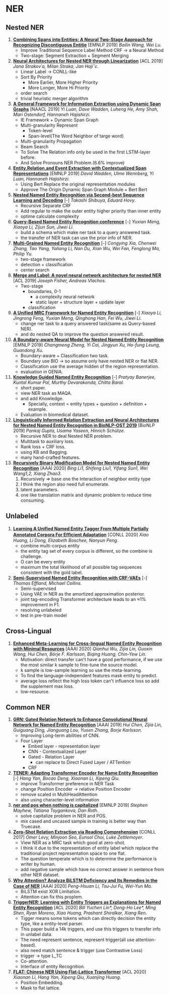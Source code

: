# NER

## Nested NER

1. [**Combining Spans into Entities: A Neural Two-Stage Approach for Recognizing Discontiguous Entitie**](https://github.com/iofu728/PaperRead/blob/master/paper/NLP/NER/CombingSpansintoEntities.pdf) [EMNLP 2019] _Bailin Wang, Wei Lu_.
   - Improve Traditional Sequence Label Method CRF -> a Neural Method
   - Two-stage: Segment Extraction + Segment Merging
2. [**Neural Architectures for Nested NER through Linearization**](https://github.com/iofu728/PaperRead/blob/master/paper/NLP/NER/LinearizationNestNER.pdf) [ACL 2019] _Jana Strakov´a, Milan Straka, Jan Hajiˇc_.
   - Linear Label -> CONLL-like
   - Sort By Priority
     - More Earlier, More Higher Priority
     - More Longer, More Hi Priority
   - order search
   - trivial heuristic merger algorithm
3. [**A General Framework for Information Extraction using Dynamic Span Graphs**](https://github.com/iofu728/PaperRead/blob/master/paper/NLP/NER/DyGIE.pdf) [NAACL 2019] _Yi Luan, Dave Wadden, Luheng He, Amy Shah, Mari Ostendorf, Hannaneh Hajishirzi_.
   - IE Framework + Dynamic Span Graph
   - Multi-granularity Represent
     - Token-level
     - Span-level(The Word Neighbor of targe word)
   - Multi-granularity Propagation
   - Beam Search
   - To Solve The Relation info only be used in the first LSTM-layer before.
   - And Solve Pronouns NER Problem.(6.6% improve)
4. [**Entity,Relation,and Event Extraction with Contextualized Span Representations**](https://github.com/iofu728/PaperRead/blob/master/paper/NLP/NER/DyGIE++.pdf) [EMNLP 2019] _David Wadden, Ulme Wennberg, Yi Luan, Hannaneh Hajishirzi_.
   - Using Bert Replace the original representation modules
   - Approve The Origin Dynamic Span Graph Module + Bert Bert
5. [**Nested Named Entity Recognition via Second-best Sequence Learning and Decoding**](https://github.com/iofu728/PaperRead/blob/master/paper/NLP/NER/SecondBestCRF.pdf) [-] _Takashi Shibuya, Eduard Hovy_.
   - Recursive Separate CRF
   - Add regular to make the outer entity higher priority than inner entity
   - optime calculate complexity
6. [**Query-Based Named Entity Recognition conference**](https://github.com/iofu728/PaperRead/blob/master/paper/NLP/NER/QueryBaseNER.pdf) [-] _Yuxian Meng, Xiaoya Li, Zijun Sun, Jiwei Li_.
   - build a schema which make ner task to a query answered task.
   - the transfer of NER task can use the prior info of NER.
7. [**Multi-Grained Named Entity Recognition**](https://github.com/iofu728/PaperRead/blob/master/paper/NLP/NER/MultiGrainedNER.pdf) [-] _Congying Xia, Chenwei Zhang, Tao Yang, Yaliang Li, Nan Du, Xian Wu, Wei Fan, Fenglong Ma, Philip Yu_.
   - two-stage framework
   - detection + classification
   - center search
8. [**Merge and Label: A novel neural network architecture for nested NER**](https://github.com/iofu728/PaperRead/blob/master/paper/NLP/NER/MergeAndLabel.pdf) [ACL 2019] _Joseph Fisher, Andreas Vlachos_.
   - Two-stage
     - boundaries, 0-1
       - a complexity neural network
       - static layer + structure layer + update layer
     - classification
9. [**A Unified MRC Framework for Named Entity Recognition**](https://github.com/iofu728/PaperRead/blob/master/paper/NLP/NER/MRCNER.pdf) [-] _Xiaoya Li, Jingrong Feng, Yuxian Meng, Qinghong Han, Fei Wu, Jiwei Li_.
   - change ner task to a query answered task(same as Query-based NER).
   - and do nested QA to improve the question answered result.
10. [**A Boundary-aware Neural Model for Nested Named Entity Recognition**](https://github.com/iofu728/PaperRead/blob/master/paper/NLP/NER/Boundary-awareNestedNER.pdf) [EMNLP 2019] _Changmeng Zheng, Yi Cai, Jingyun Xu, Ho-fung Leung, Guandong Xu_.
    - Boundary-aware + Classification two task.
    - Boundary use BIO -> so assume only have nested NER or flat NER.
    - Classification use the average hidden of the region representation.
    - evaluation in GENIA.
11. [**Knowledge Guided Named Entity Recognition**](https://github.com/iofu728/PaperRead/blob/master/paper/NLP/NER/KnowledgeNER.pdf) [-] _Pratyay Banerjee, Kuntal Kumar Pal, Murthy Devarakonda, Chitta Baral_.
    - short paper.
    - view NER task as MAQA.
    - and add Knowledge.
      - Specially, context = entity types + question + definition + example.
    - Evaluation in biomedical dataset.
12. [**Linguistically Informed Relation Extraction and Neural Architectures for Nested Named Entity Recognition in BioNLP-OST 2019**](https://github.com/iofu728/PaperRead/blob/master/paper/NLP/NER/LinguisticallyInformedNestedNER.pdf) [BioNLP 2019] _Pankaj Gupta, Usama Yaseen, Hinrich Schütze_.
    - Recursive NER to deal Nested NER problem.
    - Multitask to auxiliary loss.
    - Rank loss + CRF loss.
    - using KB and Bagging.
    - many hand-crafted features.
13. [**Recursively Binary Modification Model for Nested Named Entity Recognition**](https://github.com/iofu728/PaperRead/blob/master/paper/NLP/NER/RBM.pdf) [AAAI 2020] _Bing Li1, Shifeng Liu1, Yifang Sun1, Wei Wang1,2, Xiang Zhao3_.
    1. Recursively => base one the Interaction of neighbor entity type
    2. I think the region also need full enumerate.
    3. latent parameters.
    4. one like translation matrix and dynamic problem to reduce time consuming.

## Unlabeled

1. [**Learning A Uniﬁed Named Entity Tagger From Multiple Partially Annotated Corpora For Efﬁcient Adaptation**](https://github.com/iofu728/PaperRead/blob/master/paper/NLP/NER/UnifiedNETagger.pdf) [CONLL 2020] _Xiao Huang, Li Dong, Elizabeth Boschee, Nanyun Peng_.
   - combine multi-corpus entity
   - the entity tag set of every corpus is different, so the combine is challenge.
   - O can be every entity
   - maximum the total likelihood of all possible tag sequences consistent with the gold label.
2. [**Semi-Supervised Named Entity Recognition with CRF-VAEs**](https://github.com/iofu728/PaperRead/blob/master/paper/NLP/NER/CrfVAEInNER.pdf) [-] _Thomas Effland, Michael Collins_.
   - Semi-supervised
   - Using VAE in NER as the amortized approximation posterior.
   - joint tag-encoding Transformer architecture leads to an ≈1% improvement in F1.
   - resolving unlabeled
   - test in pre-train model

## Cross-Lingual

1. [**Enhanced Meta-Learning for Cross-lingual Named Entity Recognition with Minimal Resources**](https://github.com/iofu728/PaperRead/blob/master/paper/NLP/NER/Cross-lingualNER.pdf) [AAAI 2020] _Qianhui Wu, Zijia Lin, Guoxin Wang, Hui Chen, Börje F. Karlsson, Biqing Huang, Chin-Yew Lin_.
   - Motivation: direct transfer can't have a good performance, if we use the most similar k sample to fine-tune the source model.
   - k sample is low-sample learning so use the meta-learning.
   - To find the language-independent features mask entity to predict.
   - average loss reflect the high loss token can't influence loss so add the supplement max loss.
   - low-resource.

## Common NER

1. [**GRN: Gated Relation Network to Enhance Convolutional Neural Network for Named Entity Recognition**](https://github.com/iofu728/PaperRead/blob/master/paper/NLP/NER/GRN.pdf) [AAAI 2019] _Hui Chen, Zijia Lin, Guiguang Ding, Jianguang Lou, Yusen Zhang, Borje Karlsson_.
   - Improving Long-term abilities of CNN.
   - Four Layer
     - Embed layer - representation layer
     - CNN - Contextualized Layer
     - Gated - Relation Layer
       - can replace to Direct Fused Layer / ATTention
     - CRF
2. [**TENER: Adapting Transformer Encoder for Name Entity Recognition**](https://github.com/iofu728/PaperRead/blob/master/paper/NLP/NER/TENER.pdf) [-] _Hang Yan, Bocao Deng, Xiaonan Li, Xipeng Qiu_.
   - improve Transformer preference in NER Task
   - change Position Encoder -> relative Position Encoder
   - remove scaled in MultiHeadAttention
   - also using character-level information
3. [**ner and pos when nothing is capitalized**](https://github.com/iofu728/PaperRead/blob/master/paper/NLP/NER/NER&POS.pdf) [EMNLP 2019] _Stephen Mayhew, Tatiana Tsygankova, Dan Roth_.
   - solve capitalize problem in NER and POS.
   - mix cased and uncased sample in training is better way than Truecase.
4. [**Zero-Shot Relation Extraction via Reading Comprehension**](https://github.com/iofu728/PaperRead/blob/master/paper/NLP/NER/ZeroShotMRC.pdf) [CONLL 2017] _Omer Levy, Minjoon Seo, Eunsol Choi, Luke Zettlemoyer_.
   - View NER as a MRC task which good at zero-shot.
   - I think it due to the representation of entity label which replace the traditional project representation space to one flat.
   - The question temperate which is to determine the performance is writer by human.
   - add negative sample which have no correct answer in sentence from other NER dataset.
5. [**Why Attention? Analyze BiLSTM Deﬁciency and Its Remedies in the Case of NER**](https://github.com/iofu728/PaperRead/blob/master/paper/NLP/NER/Cross_NER.pdf) [AAAI 2020] _Peng-Hsuan Li, Tsu-Jui Fu, Wei-Yun Ma_.
   - BiLSTM exist XOR Limitation.
   - Attention can fix this proplem.
6. [**TriggerNER: Learning with Entity Triggers as Explanations for Named Entity Recognition**](https://github.com/iofu728/PaperRead/blob/master/paper/NLP/NER/TriggerNER.pdf) [ACL 2020] _Bill Yuchen Lin*, Dong-Ho Lee*, Ming Shen, Ryan Moreno, Xiao Huang, Prashant Shiralkar, Xiang Ren_.
   - Tigger means some tokens which can directly decision the entity type, like a entity-level parser.
   - This paper build a 14k triggers, and use this triggers to transfer info in unlabel data.
   - The need represent sentence, represent trigger(all use attention-based).
   - also need match sentence & trigger (use Contrastive Loss)
   - trigger -> type L_TC
   - Co-attention.
   - Interface of entity Recognition.
7. [**FLAT: Chinese NER Using Flat-Lattice Transformer**](https://github.com/iofu728/PaperRead/blob/master/paper/NLP/NER/FLAT.pdf) [ACL 2020] _Xiaonan Li, Hang Yan, Xipeng Qiu, Xuanjing Huang_.
   - Position Embedding.
   - Mask to flat lattice.
